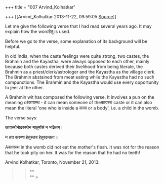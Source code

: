 +++
title = "007 Arvind_Kolhatkar"

+++
[[Arvind_Kolhatkar	2013-11-22, 09:59:05 [Source](https://groups.google.com/g/samskrita/c/qEFPsBee7T0)]]



Let me give the following verse that I had read several years ago. It may explain how the wordहेतु is used.

  

Before we go to the verse, some explanation of its background will be helpful.

  

In old India, when the caste feelings were quite strong, two castes, the Brahmin and the Kayastha, were always opposed to each other, mainly because both castes derived their livelihood from being literate, the Brahmin as a priest/clerk/astrologer and the Kayastha as the village clerk.  The Brahmin abstained from meat eating while the Kayastha had no such compunctions. The Brahmin and the Kayastha would use every opportunity to jeer at the other.

  

A Brahmin wit has composed the following verse. It involves a pun on the meaning ofकायस्थ - it can mean someone of theकायस्थ caste or it can also mean the literal 'one who is inside a काया or a body', i.e. a child in the womb. 

  

The verse says:

  

कायस्थेनोदरस्थेन मातुर्मांसं न भक्षितम्।

न तत्र करुणा हेतुस्तत्र हेतुरदन्तता॥

  

Aकायस्थ in the womb did not eat the mother's flesh. It was not for the reason that he took pity on her. It was for the reason that he had no teeth!

  

Arvind Kolhatkar, Toronto, November 21, 2013.

  

> 
> > 
> > **  
> ** >
> 
> > 

